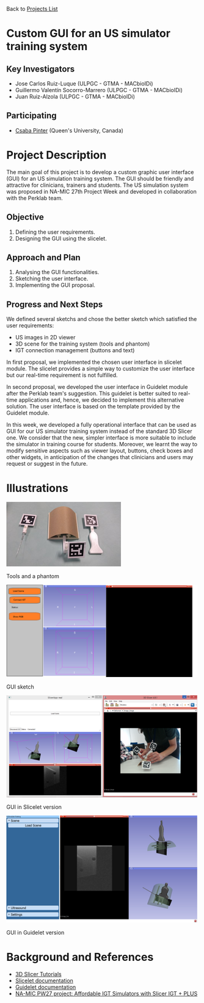 Back to [Projects List](../../README.md#ProjectsList)

# Custom GUI for an US simulator training system

## Key Investigators

- Jose Carlos Ruiz-Luque (ULPGC - GTMA - MACbioIDi)
- Guillermo Valentín Socorro-Marrero (ULPGC - GTMA - MACbioIDi)
- Juan Ruiz-Alzola (ULPGC - GTMA - MACbioIDi)

## Participating

- [Csaba Pinter](http://perk.cs.queensu.ca/users/pinter) (Queen's University, Canada)

# Project Description

The main goal of this project is to develop a custom graphic user interface (GUI) for an US simulation training system. The GUI should be friendly and attractive for clinicians, trainers and students. The US simulation system was proposed in NA-MIC 27th Project Week and developed in collaboration with the Perklab team.

## Objective

1. Defining the user requirements.
2. Designing the GUI using the slicelet.

## Approach and Plan

1. Analysing the GUI functionalities.
2. Sketching the user interface.
3. Implementing the GUI proposal.

## Progress and Next Steps

We defined several sketchs and chose the better sketch which satisfied the user requirements:
   - US images in 2D viewer
   - 3D scene for the training system (tools and phantom)
   - IGT connection management (buttons and text) 

In first proposal, we implemented the chosen user interface in slicelet module. The slicelet provides a simple way to customize the user interface but our real-time requirement is not fulfilled.    

In second proposal, we developed the user interface in Guidelet module after the Perklab team's suggestion. This guidelet is better suited to real-time applications and, hence, we decided to implement this alternative solution. The user interface is based on the template provided by the Guidelet module.  

In this week, we developed a fully operational interface that can be used as GUI for our US simulator training system instead of the standard 3D Slicer one. We consider that the new, simpler interface is more suitable to include the simulator in training course for students.  Moreover, we learnt the way to modify sensitive aspects such as viewer layout, buttons, check boxes and other widgets, in anticipation of the changes that clinicians and users may request or suggest in the future.


<!--Describe progress and next steps in a few bullet points as you are making progress.-->

# Illustrations

<!--Add pictures and links to videos that demonstrate what has been accomplished.-->

<img src="Instrumentosandphatom.jpg" width="300" >
<!-- ![Tools and a phantom](Instrumentosandphatom.jpg = 50x50) -->

Tools and a phantom

<!-- ![GUI sketch](SketchGUI.png = 50x50) -->

<img src="SketchGUI.png" width="500" >

GUI sketch

<img src="Slicelet.png" width="500" >

GUI in Slicelet version

<img src="Guidelet.png" width="500" >

GUI in Guidelet version

  

<!--![Description of picture](Example2.jpg)-->

<!--![Some more images](Example2.jpg)-->

# Background and References

- [3D Slicer Tutorials](http://www.slicer.org/wiki/Documentation/4.8/Training)
- [Slicelet documentation](https://www.slicer.org/wiki/Documentation/Nightly/Developers/Slicelets)
- [Guidelet documentation](http://www.slicerigt.org/wp/developer-tutorial/)
- [NA-MIC PW27 project: Affordable IGT Simulators with Slicer IGT + PLUS](https://projectweek.na-mic.org/PW27_2018_Boston/Projects/AffordableIGTSimulatorsWithSlicerIGTAndPLUS/)
